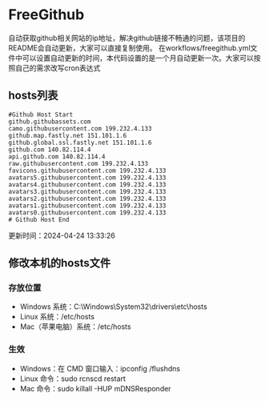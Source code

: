 # FreeGithub
自动获取github相关网站的ip地址，解决github链接不畅通的问题，该项目的README会自动更新，大家可以直接复制使用。
在workflows/freegithub.yml文件中可以设置自动更新的时间，本代码设置的是一个月自动更新一次。大家可以按照自己的需求改写cron表达式

## hosts列表
```base
#Github Host Start
github.githubassets.com 
camo.githubusercontent.com 199.232.4.133
github.map.fastly.net 151.101.1.6
github.global.ssl.fastly.net 151.101.1.6
github.com 140.82.114.4
api.github.com 140.82.114.4
raw.githubusercontent.com 199.232.4.133
favicons.githubusercontent.com 199.232.4.133
avatars5.githubusercontent.com 199.232.4.133
avatars4.githubusercontent.com 199.232.4.133
avatars3.githubusercontent.com 199.232.4.133
avatars2.githubusercontent.com 199.232.4.133
avatars1.githubusercontent.com 199.232.4.133
avatars0.githubusercontent.com 199.232.4.133
# Github Host End
```

更新时间：2024-04-24 13:33:26

## 修改本机的hosts文件
### 存放位置
* Windows 系统：C:\Windows\System32\drivers\etc\hosts
* Linux 系统：/etc/hosts
* Mac（苹果电脑）系统：/etc/hosts

### 生效
* Windows：在 CMD 窗口输入：ipconfig /flushdns
* Linux 命令：sudo rcnscd restart
* Mac 命令：sudo killall -HUP mDNSResponder